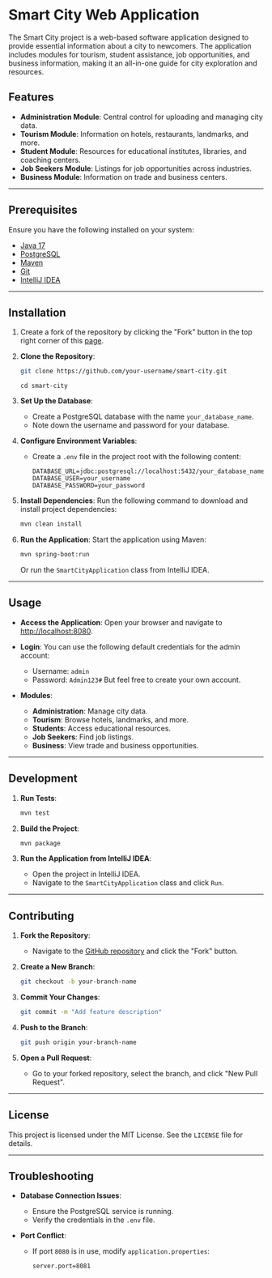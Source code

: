 # Smart City Web Application

The Smart City project is a web-based software application designed to provide essential information about a city to
newcomers. The application includes modules for tourism, student assistance, job opportunities, and business
information, making it an all-in-one guide for city exploration and resources.

## Features

- **Administration Module**: Central control for uploading and managing city data.
- **Tourism Module**: Information on hotels, restaurants, landmarks, and more.
- **Student Module**: Resources for educational institutes, libraries, and coaching centers.
- **Job Seekers Module**: Listings for job opportunities across industries.
- **Business Module**: Information on trade and business centers.

---

## Prerequisites

Ensure you have the following installed on your system:

- [Java 17](https://www.oracle.com/java/technologies/javase-jdk17-downloads.html)
- [PostgreSQL](https://www.postgresql.org/download/)
- [Maven](https://maven.apache.org/download.cgi)
- [Git](https://git-scm.com/)
- [IntelliJ IDEA](https://www.jetbrains.com/idea/)

---

## Installation

1. Create a fork of the repository by clicking the "Fork" button in the top right corner of
   this [page](https://github.com/Joel-Fah/smartcity).
2. **Clone the Repository**:
   ```bash
   git clone https://github.com/your-username/smart-city.git
   ```
   ```
   cd smart-city
   ```
3. **Set Up the Database**:
    - Create a PostgreSQL database with the name `your_database_name`.
    - Note down the username and password for your database.

4. **Configure Environment Variables**:
    - Create a `.env` file in the project root with the following content:
      ```plaintext
      DATABASE_URL=jdbc:postgresql://localhost:5432/your_database_name
      DATABASE_USER=your_username
      DATABASE_PASSWORD=your_password
      ```

5. **Install Dependencies**:
   Run the following command to download and install project dependencies:
   ```bash
   mvn clean install
   ```

6. **Run the Application**:
   Start the application using Maven:
   ```bash
   mvn spring-boot:run
   ```
   Or run the `SmartCityApplication` class from IntelliJ IDEA.

---

## Usage

- **Access the Application**:
  Open your browser and navigate to [http://localhost:8080](http://localhost:8080).

- **Login**:
  You can use the following default credentials for the admin account:
    - Username: `admin`
    - Password: `Admin123#`
      But feel free to create your own account.


- **Modules**:
    - **Administration**: Manage city data.
    - **Tourism**: Browse hotels, landmarks, and more.
    - **Students**: Access educational resources.
    - **Job Seekers**: Find job listings.
    - **Business**: View trade and business opportunities.

---

## Development

1. **Run Tests**:
   ```bash
   mvn test
   ```

2. **Build the Project**:
   ```bash
   mvn package
   ```

3. **Run the Application from IntelliJ IDEA**:
    - Open the project in IntelliJ IDEA.
    - Navigate to the `SmartCityApplication` class and click `Run`.

---

## Contributing

1. **Fork the Repository**:
    - Navigate to the [GitHub repository](https://github.com/Joel-Fah/smartcity) and click the "Fork" button.

2. **Create a New Branch**:
   ```bash
   git checkout -b your-branch-name
   ```

3. **Commit Your Changes**:
   ```bash
   git commit -m "Add feature description"
   ```

4. **Push to the Branch**:
   ```bash
   git push origin your-branch-name
   ```

5. **Open a Pull Request**:
    - Go to your forked repository, select the branch, and click "New Pull Request".

---

## License

This project is licensed under the MIT License. See the `LICENSE` file for details.

---

## Troubleshooting

- **Database Connection Issues**:
    - Ensure the PostgreSQL service is running.
    - Verify the credentials in the `.env` file.

- **Port Conflict**:
    - If port `8080` is in use, modify `application.properties`:
      ```properties
      server.port=8081
      ```


